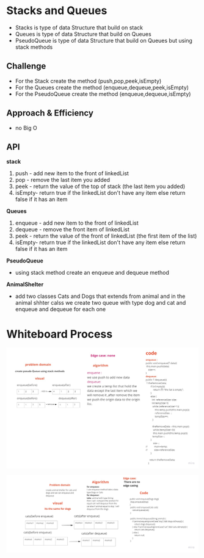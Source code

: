 
# Stacks and Queues
<!-- Short summary or background information -->
- Stacks is type of data Structure that build on stack
- Queues is type of data Structure that build on Queues
- PseudoQueue is type of data Structure that build on Queues but using stack methods

## Challenge
<!-- Description of the challenge -->
- For the Stack create the method (push,pop,peek,isEmpty)
- For the Queues create the method (enqueue,dequeue,peek,isEmpty)
- For the PseudoQueue create the method (enqueue,dequeue,isEmpty)

## Approach & Efficiency
<!-- What approach did you take? Why? What is the Big O space/time for this approach? -->
- no Big O
## API
<!-- Description of each method publicly available to your Stack and Queue-->
**stack**
1. push - add new item to the front of linkedList
2. pop - remove the last item you added
3. peek - return the value of the top of stack (the last item you added)
4. isEmpty- return true if the linkedList don't have any item else return false if it has an item

**Queues**
1. enqueue - add new item to the front of linkedList
2. dequeue - remove the  front item of linkedList
3. peek - return the value of the front of linkedList (the first item of the list)
4. isEmpty- return true if the linkedList don't have any item else return false if it has an item


**PseudoQueue**
- using stack method create an enqueue and dequeue method 


**AnimalShelter**
- add two classes Cats and Dogs that extends from animal and in the animal shhter calss we create two queue with type dog and cat and enqueue and dequeue for each one 
# Whiteboard Process

![img](./challenge11.jpg)

![img](./challenge12.jpg)